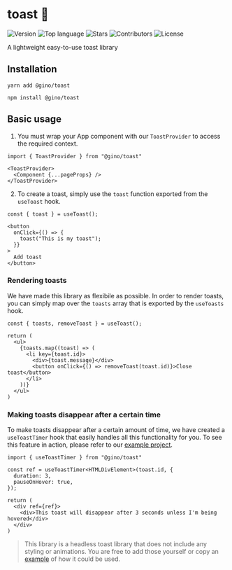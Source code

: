 # toast 🍞

![Version](https://img.shields.io/github/package-json/v/gino/toast)
![Top language](https://img.shields.io/github/languages/top/gino/toast)
![Stars](https://img.shields.io/github/stars/gino/toast?style=plastic)
![Contributors](https://img.shields.io/github/contributors/gino/toast)
![License](https://img.shields.io/github/license/gino/toast)

A lightweight easy-to-use toast library

## Installation

```
yarn add @gino/toast
```
```
npm install @gino/toast
```

## Basic usage

1. You must wrap your App component with our `ToastProvider` to access the required context.

```tsx
import { ToastProvider } from "@gino/toast"

<ToastProvider>
  <Component {...pageProps} />
</ToastProvider>
```

2. To create a toast, simply use the `toast` function exported from the `useToast` hook.

```tsx
const { toast } = useToast();

<button
  onClick={() => {
    toast("This is my toast");
  }}
>
  Add toast
</button>
```

### Rendering toasts

We have made this library as flexibile as possible. In order to render toasts, you can simply map over the `toasts` array that is exported by the `useToasts` hook.

```tsx
const { toasts, removeToast } = useToast();

return (
  <ul>
    {toasts.map((toast) => (
      <li key={toast.id}>
        <div>{toast.message}</div>
        <button onClick={() => removeToast(toast.id)}>Close toast</button>
      </li>
    ))}
  </ul>
)
```

### Making toasts disappear after a certain time

To make toasts disappear after a certain amount of time, we have created a `useToastTimer` hook that easily handles all this functionality for you. To see this feature in action, please refer to our [example project](/examples/simple/components/ToastContainer.tsx#L50).

```tsx
import { useToastTimer } from "@gino/toast"

const ref = useToastTimer<HTMLDivElement>(toast.id, {
  duration: 3,
  pauseOnHover: true,
});

return (
  <div ref={ref}>
    <div>This toast will disappear after 3 seconds unless I'm being hovered</div>
  </div>
)
```

> This library is a headless toast library that does not include any styling or animations. You are free to add those yourself or copy an [example](/examples/) of how it could be used.